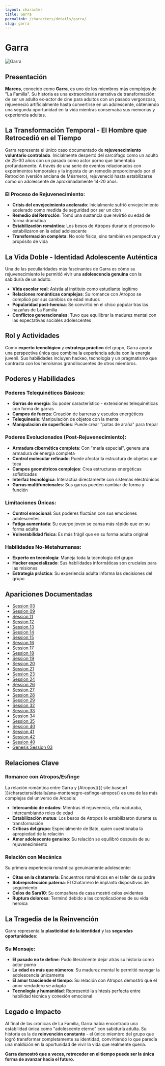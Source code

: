 ```yaml
---
layout: character
title: Garra
permalink: /characters/details/garra/
slug: garra
---
```


# Garra

<div class="character-photo">
  <img src="{{ site.baseurl }}/assets/img/characters/Garra.png" alt="Garra" />
</div>

## Presentación
**Marcos**, conocido como **Garra**, es uno de los miembros más complejos de "La Familia". Su historia es una extraordinaria narrativa de transformación: de ser un adulto ex-actor de cine para adultos con un pasado vergonzoso, rejuveneció artificialmente hasta convertirse en un adolescente, obteniendo una segunda oportunidad en la vida mientras conservaba sus memorias y experiencia adultas.

## La Transformación Temporal - El Hombre que Retrocedió en el Tiempo
Garra representa el único caso documentado de **rejuvenecimiento voluntario controlado**. Inicialmente despertó del sarcófago como un adulto de 25-30 años con un pasado como actor porno que lamentaba profundamente. A través de una serie de eventos relacionados con experimentos temporales y la ingesta de un remedio proporcionado por el Retroclón (versión anciana de Mésmero), rejuveneció hasta estabilizarse como un adolescente de aproximadamente 14-20 años.

### El Proceso de Rejuvenecimiento:
- **Crisis del envejecimiento acelerado**: Inicialmente sufrió envejecimiento acelerado como medida de seguridad por ser un clon
- **Remedio del Retroclón**: Tomó una sustancia que revirtió su edad de forma dramática
- **Estabilización romántica**: Los besos de Atropos durante el proceso lo estabilizaron en la edad adolescente
- **Transformación completa**: No solo física, sino también en perspectiva y propósito de vida

## La Vida Doble - Identidad Adolescente Auténtica
Una de las peculiaridades más fascinantes de Garra es cómo su rejuvenecimiento le permitió vivir una **adolescencia genuina** con la sabiduría de un adulto:

- **Vida escolar real**: Asistía al instituto como estudiante legítimo
- **Relaciones románticas complejas**: Su romance con Atropos se complicó por sus cambios de edad mutuos
- **Popularidad post-heroica**: Se convirtió en el chico popular tras las hazañas de La Familia
- **Conflictos generacionales**: Tuvo que equilibrar la madurez mental con las expectativas sociales adolescentes

## Rol y Actividades
Como **experto tecnológico** y **estratega práctico** del grupo, Garra aporta una perspectiva única que combina la experiencia adulta con la energía juvenil. Sus habilidades incluyen hackeo, tecnología y un pragmatismo que contrasta con los heroísmos grandilocuentes de otros miembros.

## Poderes y Habilidades

### Poderes Telequinéticos Básicos:
- **Garras de energía**: Su poder característico - extensiones telequinéticas con forma de garras
- **Campos de fuerza**: Creación de barreras y escudos energéticos 
- **Telequinesis**: Manipulación de objetos con la mente
- **Manipulación de superficies**: Puede crear "patas de araña" para trepar

### Poderes Evolucionados (Post-Rejuvenecimiento):
- **Armadura cibernética completa**: Con "maría especial", genera una armadura de energía completa
- **Control molecular refinado**: Puede afectar la estructura de objetos que toca
- **Campos geométricos complejos**: Crea estructuras energéticas sofisticadas
- **Interfaz tecnológica**: Interactúa directamente con sistemas electrónicos
- **Garras multifuncionales**: Sus garras pueden cambiar de forma y función

### Limitaciones Únicas:
- **Control emocional**: Sus poderes fluctúan con sus emociones adolescentes
- **Fatiga aumentada**: Su cuerpo joven se cansa más rápido que en su forma adulta
- **Vulnerabilidad física**: Es más frágil que en su forma adulta original

### Habilidades No-Metahumanas:
- **Experto en tecnología**: Maneja toda la tecnología del grupo
- **Hacker especializado**: Sus habilidades informáticas son cruciales para las misiones
- **Estrategia práctica**: Su experiencia adulta informa las decisiones del grupo

## Apariciones Documentadas
- [Session 03](../../campaigns/la-familia/session-03.md)
- [Session 09](../../campaigns/la-familia/session-09.md)
- [Session 11](../../campaigns/la-familia/session-11.md)
- [Session 12](../../campaigns/la-familia/session-12.md)
- [Session 13](../../campaigns/la-familia/session-13.md)
- [Session 14](../../campaigns/la-familia/session-14.md)
- [Session 15](../../campaigns/la-familia/session-15.md)
- [Session 16](../../campaigns/la-familia/session-16.md)
- [Session 17](../../campaigns/la-familia/session-17.md)
- [Session 18](../../campaigns/la-familia/session-18.md)
- [Session 19](../../campaigns/la-familia/session-19.md)
- [Session 20](../../campaigns/la-familia/session-20.md)
- [Session 21](../../campaigns/la-familia/session-21.md)
- [Session 23](../../campaigns/la-familia/session-23.md)
- [Session 24](../../campaigns/la-familia/session-24.md)
- [Session 26](../../campaigns/la-familia/session-26.md)
- [Session 27](../../campaigns/la-familia/session-27.md)
- [Session 28](../../campaigns/la-familia/session-28.md)
- [Session 29](../../campaigns/la-familia/session-29.md)
- [Session 32](../../campaigns/la-familia/session-32.md)
- [Session 33](../../campaigns/la-familia/session-33.md)
- [Session 34](../../campaigns/la-familia/session-34.md)
- [Session 35](../../campaigns/la-familia/session-35.md)
- [Session 40](../../campaigns/la-familia/session-40.md)
- [Session 41](../../campaigns/la-familia/session-41.md)
- [Session 42](../../campaigns/la-familia/session-42-2025-05-25.md)
- [Session 40](../../campaigns/la-familia/session-40.md)
- [Genesis Session 03](../../campaigns/genesis/session-03.md)

## Relaciones Clave

### Romance con Atropos/Esfinge
La relación romántica entre Garra y [Atropos]({{ site.baseurl }}/characters/details/ana-montenegro-esfinge-atropos/) es una de las más complejas del universo de Arcadia:
- **Intercambio de edades**: Mientras él rejuvenecía, ella maduraba, intercambiando roles de edad
- **Estabilización mutua**: Los besos de Atropos lo estabilizaron durante su transformación
- **Críticas del grupo**: Especialmente de Bate, quien cuestionaba la apropiedad de la relación
- **Amor adolescente genuino**: Su relación se equilibró después de su rejuvenecimiento

### Relación con Mecánica
Su primera experiencia romántica genuinamente adolescente:
- **Citas en la chatarrería**: Encuentros románticos en el taller de su padre
- **Sobreprotección paterna**: El Chatarrero le implantó dispositivos de seguimiento
- **Celos de Sara10**: Su compañera de casa mostró celos evidentes
- **Ruptura dolorosa**: Terminó debido a las complicaciones de su vida heroica

## La Tragedia de la Reinvención
Garra representa la **plasticidad de la identidad** y las **segundas oportunidades**:

### Su Mensaje:
- **El pasado no te define**: Pudo literalmente dejar atrás su historia como actor porno
- **La edad es más que números**: Su madurez mental le permitió navegar la adolescencia únicamente
- **El amor trasciende el tiempo**: Su relación con Atropos demostró que el amor verdadero se adapta
- **Tecnología y humanidad**: Representó la síntesis perfecta entre habilidad técnica y conexión emocional

## Legado e Impacto
Al final de las crónicas de La Familia, Garra había encontrado una estabilidad única como "adolescente eterno" con sabiduría adulta. Su historia es la de **reinvención constante** - el único miembro del grupo que logró transformar completamente su identidad, convirtiendo lo que parecía una maldición en la oportunidad de vivir la vida que realmente quería.

**Garra demostró que a veces, retroceder en el tiempo puede ser la única forma de avanzar hacia el futuro.**